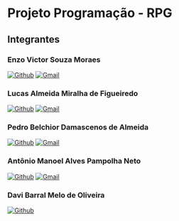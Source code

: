 # Projeto Programação - RPG

## Integrantes

### Enzo Victor Souza Moraes

[![Github](https://img.shields.io/badge/GitHub-100000?style=for-the-badge&logo=github&logoColor=white)](https://github.com/Enzo-V-S-Moraes) [![Gmail](https://img.shields.io/badge/Gmail-D14836?style=for-the-badge&logo=gmail&logoColor=white)](mailto:enzovictor647@gmail.com)

### Lucas Almeida Miralha de Figueiredo

[![Github](https://img.shields.io/badge/GitHub-100000?style=for-the-badge&logo=github&logoColor=white)](https://github.com/LucasMiralha) [![Gmail](https://img.shields.io/badge/Gmail-D14836?style=for-the-badge&logo=gmail&logoColor=white)](mailto:lucasmiralhaf@gmail.com)

### Pedro Belchior Damascenos de Almeida

[![Github](https://img.shields.io/badge/GitHub-100000?style=for-the-badge&logo=github&logoColor=white)](https://github.com/PedrinhoHP15) [![Gmail](https://img.shields.io/badge/Gmail-D14836?style=for-the-badge&logo=gmail&logoColor=white)](mailto:pedrobelchioralmeida@gmail.com)

### Antônio Manoel Alves Pampolha Neto
[![Github](https://img.shields.io/badge/GitHub-100000?style=for-the-badge&logo=github&logoColor=white)](https://github.com/Antoniopampolha) [![Gmail](https://img.shields.io/badge/Gmail-D14836?style=for-the-badge&logo=gmail&logoColor=white)](mailto:antoniopampolha.comercial@gmail.com)

### Davi Barral Melo de Oliveira
[![Github](https://img.shields.io/badge/GitHub-100000?style=for-the-badge&logo=github&logoColor=white)](https://github.com/DaviBarral) 